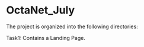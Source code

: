 # OctaNet_July
The project is organized into the following directories:

Task1: Contains a Landing Page.
